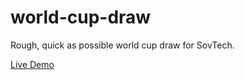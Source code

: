 # world-cup-draw

Rough, quick as possible world cup draw for SovTech.

[Live Demo](https://mattf96s.github.io/world-cup-draw/)
